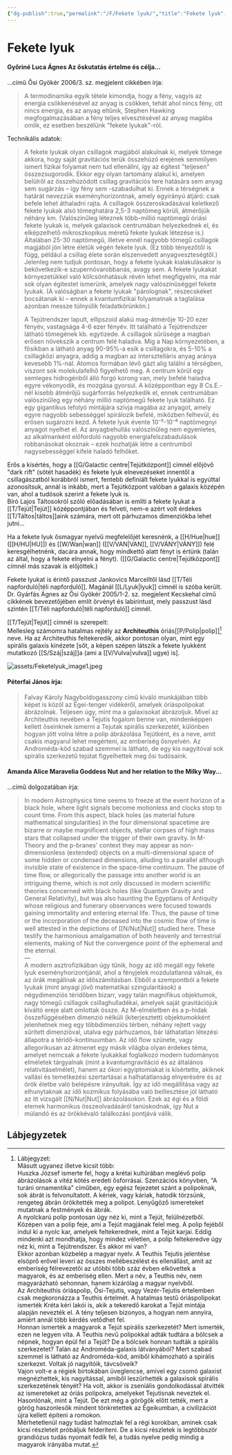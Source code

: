 ```yaml
---
{"dg-publish":true,"permalink":"/F/Fekete lyuk/","title":"Fekete lyuk","tags":["Englishtexttranslated"],"created":"2023-11-18T08:58","updated":"2024-02-02T02:23"}
---
```



# Fekete lyuk

#### Győriné Luca Ágnes Az őskutatás értelme és célja...

...című Ősi Gyökér 2006/3. sz. megjelent cikkében írja:  
> A termodinamika egyik tétele kimondja, hogy a fény, vagyis az energia csökkenésével az anyag is csökken, tehát ahol nincs fény, ott nincs energia, és az anyag eltűnik, Stephen Hawking megfogalmazásában a fény teljes elvesztésével az anyag magába omlik, ez esetben beszélünk "fekete lyukak"-ról.  

Technikális adatok:  
> A fekete lyukak olyan csillagok magjából alakulnak ki, melyek tömege akkora, hogy saját gravitációs terük összehúzó erejének semmilyen ismert fizikai folyamat nem tud ellenállni, így az égitest "teljesen" összezsugorodik. Ekkor egy olyan tartomány alakul ki, amelyen belülről az összehúzódott csillag gravitációs tere hatására sem anyag sem sugárzás – így fény sem -szabadulhat ki. Ennek a térségnek a határát nevezzük eseményhorizontnak, amely egyirányú átjáró: csak befele lehet áthaladni rajta. A csillagok összeroskadásával keletkező fekete lyukak alsó tömeghatára 2,5-3 naptömeg körüli, átmérőjük néhány km. (Valószínűleg léteznek több-millió naptömegű óriási fekete lyukak is, melyek galaxisok centrumában helyezkednek el, és elképzelhető mikroszkopikus méretű fekete lyukak létezése is.) Általában 25-30 naptömegű, illetve ennél nagyobb tömegű csillagok magjából jön létre életük végén fekete lyuk. (Ez több tényezőtől is függ, például a csillag élete során elszenvedett anyagveszteségtől.) Jelenleg nem tudjuk pontosan, hogy a fekete lyukak kialakulásakor is bekövetkezik-e szupernóvarobbanás, avagy sem. A fekete lyukakat környezetükkel való kölcsönhatásuk révén lehet megfigyelni, ma már sok olyan égitestet ismerünk, amelyek nagy valószínűséggel fekete lyukak. (A valóságban a fekete lyukak "párolognak", részecskéket bocsátanak ki – ennek a kvantumfizikai folyamatnak a taglalása azonban messze túlnyúlik feladatkörünkön.)  
>
> A Tejútrendszer lapult, ellipszoid alakú mag-átmérője 10-20 ezer fényév, vastagsága 4-6 ezer fényév. Itt található a Tejútrendszer látható tömegének kb. egytizede. A csillagok sűrűsége a magban erősen növekszik a centrum felé haladva. Míg a Nap környezetében, a fősíkban a látható anyag 90-95%-a esik a csillagokra, és 5-10% a csillagközi anyagra, addig a magban az intersztelláris anyag aránya kevesebb 1%-nál. Atomos formában lévő gázt alig találni a térségben, viszont sok molekulafelhő figyelhető meg. A centrum körül egy semleges hidrogénből álló forgó korong van, mely befelé haladva egyre vékonyodik, és mozgása gyorsul. A középpontban egy 8 Cs.E.-nél kisebb átmérőjű sugárforrás helyezkedik el, ennek centrumában valószínűleg egy néhány millió naptömegű fekete lyuk található. Ez egy gigantikus lefolyó mintájára szívja magába az anyagot, amely egyre nagyobb sebességgel spirálozik befelé, miközben felhevül, és erősen sugározni kezd. A fekete lyuk évente 10⁻⁵-10⁻⁶ naptömegnyi anyagot nyelhet el. Az anyagbehullás valószínűleg nem egyenletes, az alkalmanként előforduló nagyobb energiafelszabadulások robbanásokat okoznak – ezek hozhatják létre a centrumból nagysebességgel kifelé haladó felhőket.  

Erős a kísértés, hogy a [[G/Galactic centre\|Tejútközpont]] címnél előjövő "dark rift" (sötét hasadék) és fekete lyuk elnevezéseket innentől a csillagászatból korábbról ismert, fentebb definiált fekete lyukkal is egyúttal azonosítsuk, annál is inkább, mert a Tejútközpont valóban a galaxis középén van, ahol a tudósok szerint a fekete lyuk is.  
Bíró Lajos Táltosokról szóló előadásában is említi a fekete lyukat a [[T/Tejút\|Tejút]] középpontjában és felveti, nem-e azért volt érdekes [[T/Táltos\|táltos]]aink számára, mert ott párhuzamos dimenziókba lehet jutni...  

Ha a fekete lyuk ősmagyar nyelvű megfelelőjét keresnénk, a [[H/Hue\|hue]] ([[H/HU\|HU]]) és [[W/Wan\|wan]] ([[V/VAN\|VAN]], [[V/VÁNY\|VÁNY]]) felé keresgélhetnénk, dacára annak, hogy mindkettő alatt fényt is értünk (talán az által, hogy a fekete elnyelni a fényt). ([[G/Galactic centre\|Tejútközpont]] címnél más szavak is előjöttek.)  

Fekete lyukat is érintő passzust Jankovics Marcelltől lásd [[T/Téli napforduló\|téli napforduló]]. Magánál [[L/Lyuk\|lyuk]] címnél is szóba került.  
Dr. Gyárfás Ágnes az Ősi Gyökér 2005/1-2. sz. megjelent Kecskehal című cikkének bevezetőjében említ örvényt és labirintust, mely passzust lásd szintén [[T/Téli napforduló\|téli napforduló]] címnél.  

[[T/Tejút\|Tejút]] címnél is szerepelt:  
Mellesleg számomra hatalmas rejtély az **Architeuthis** óriás[[P/Polip\|polip]][^1] neve. Ha az Architeuthis feltekeredik, akkor pontosan olyan, mint egy spirális galaxis kinézete \[sőt, a képen szépen látszik a fekete lyukként mutatkozó [[S/Száj\|száj]]a (ami a [[V/Vulva\|vulva]] ugye) is\].  

![assets/Feketelyuk_image1.jpeg](/img/user/F/assets/Feketelyuk_image1.jpeg)  

#### Péterfai János írja:

> Falvay Károly Nagyboldogasszony című kiváló munkájában több képet is közöl az Égei-tenger vidékéről, amelyek óriáspolipokat ábrázolnak. Teljesen úgy, mint ma a galaxisokat ábrázoljuk. Mivel az Architeuthis nevében a Tejutis fogalom benne van, mindenképpen kellett őseinknek ismerni a Tejutak spirális szerkezetét, különben hogyan jött volna létre a polip ábrázolása Tejútként, és a neve, amit csakis magyarul lehet megérteni, az emberiség ősnyelvén. Az Androméda-köd szabad szemmel is látható, de egy kis nagyítóval sok spirális szerkezetű tejútat figyelhettek meg ősi tudósaink.  

#### Amanda Alice Maravelia Goddess Nut and her relation to the Milky Way...  

...című dolgozatában írja:  
> In modern Astrophysics time seems to freeze at the event horizon of a black hole, where light signals become motionless and clocks stop to count time. From this aspect, black holes (as material future mathematical singularities) in the four dimensional spacetime are bizarre or maybe magniﬁcent objects, stellar corpses of high mass stars that collapsed under the trigger of their own gravity. In M-Theory and the p-branes' context they may appear as non-dimensionless (extended) objects on a multi-dimensional space of some hidden or condensed dimensions, alluding to a parallel although invisible state of existence in the space-time continuum. The pause of time ﬂow, or allegorically the passage into another world is an intriguing theme, which is not only discussed in modern scientiﬁc theories concerned with black holes (like Quantum Gravity and General Relativity), but was also haunting the Egyptians of Antiquity whose religious and funerary observances were focused towards gaining immortality and entering eternal life. Thus, the pause of time or the incorporation of the deceased into the cosmic ﬂow of time is well attested in the depictions of [[N/Nut\|Nut]] studied here. These testify the harmonious amalgamation of both heavenly and terrestrial elements, making of Nut the convergence point of the ephemeral and the eternal.  
> —  
> A modern asztrofizikában úgy tűnik, hogy az idő megáll egy fekete lyuk eseményhorizontjánál, ahol a fényjelek mozdulatlanná válnak, és az órák megállnak az időszámításban. Ebből a szempontból a fekete lyukak (mint anyagi jövő matematikai szingularitások) a négydimenziós téridőben bizarr, vagy talán magniﬁkus objektumok, nagy tömegű csillagok csillaghulladékai, amelyek saját gravitációjuk kiváltó ereje alatt omlottak össze. Az M-elméletben és a p-hidak összefüggésében dimenzió nélküli (kiterjesztett) objektumokként jelenhetnek meg egy többdimenziós térben, néhány rejtett vagy sűrített dimenzióval, utalva egy párhuzamos, bár láthatatlan létezési állapotra a téridő-kontinuumban. Az idő ﬂow szünete, vagy allegorikusan az átmenet egy másik világba olyan érdekes téma, amelyet nemcsak a fekete lyukakkal foglalkozó modern tudományos elméletek tárgyalnak (mint a kvantumgravitáció és az általános relativitáselmélet), hanem az ókori egyiptomiakat is kísértette, akiknek vallási és temetkezési szertartásai a halhatatlanság elnyerésére és az örök életbe való belépésre irányultak. Így az idő megállítása vagy az elhunytaknak az idő kozmikus folyásába való beillesztése jól látható az itt vizsgált [[N/Nut\|Nut]] ábrázolásokon. Ezek az égi és a földi elemek harmonikus összeolvadásáról tanúskodnak, így Nut a múlandó és az örökkévaló találkozási pontjává válik.  

## Lábjegyzetek

[^1]: Lábjegyzet:  
Másutt ugyanez illetve kicsit több:  
Huszka József ismerte fel, hogy a krétai kultúrában meglévő polip ábrázolások a vitéz kötés eredeti ősforrásai. Szenzációs könyvben, "A turáni ornamentika" címűben, egy egész fejezetet szánt a polipoknak, sok ábrát is felvonultatott. A kériek, vagy káriak, hatodik törzsünk, rengeteg ábrán örökítették meg a polipot. Lenyűgöző ismereteket mutatnak a festmények és ábrák.  
A nyolckarú polip pontosan úgy néz ki, mint a Tejút, felülnézetből. Középen van a polip feje, ami a Tejút magjának felel meg. A polip fejéből indul ki a nyolc kar, amelyek feltekerednek, mint a Tejút karjai. Eddig mindenki azt mondhatja, hogy mindez véletlen, a polip feltekeredve úgy néz ki, mint a Tejútrendszer. És akkor mi van?  
Ekkor azonban közbelép a magyar nyelv. A Teuthis Tejutis jelentése elsöprő erővel leveri az összes mellébeszélést és ellenállást, amit az emberiség félrevezetői az utóbbi több száz évben elkövettek a magyarok, és az emberiség ellen. Mert a név, a Teuthis név, nem magyarázható sehonnan, hanem kizárólag a magyar nyelvből.  
Az Architeuthis óriáspolip, Ősi-Tejutis, vagy Vezér-Tejutis értelemben csak megkoronázza a Teuthis értelmét. A hatalmas testű óriáspolipokat ismerték Kréta kéri lakói is, akik a tekeredő karokat a Tejút mintája alapján nevezték el. A tény teljesen bizonyos, a hogyan nem annyira, amiért annál több kérdés vetődhet fel.  
Honnan ismerték a magyarok a Tejút spirális szerkezetét? Mert ismerték, ezen ne legyen vita. A Teuthis nevű polipokkal adták tudtára a bölcsek a népnek, hogyan épül fel a Tejút? De a bölcsek honnan tudták a spirális szerkezetet? Talán az Androméda-galaxis látványából? Mert szabad szemmel is látható az Androméda-köd, amiből kihámozható a spirális szerkezet. Voltak jó nagyítóik, távcsöveik?  
Vajon volt-e a régiek birtokában üveglencse, amivel egy csomó galaxist megnézhettek, kis nagyítással, amiből leszűrhették a galaxisok spirális szerkezetének tényét? Ha volt, akkor is zseniális gondolkodással átvitték az ismereteket az óriás polipokra, amelyeket Tejutisnak neveztek el. Hasonlónak, mint a Tejút. De ezt még a görögök előtt tették, mert a görög haszonlesők mindent tönkretettek az Égeikumban, a civilizációt újra kellett építeni a romokon.  
Mérhetetlenül nagy tudást halmoztak fel a régi korokban, aminek csak kicsi részleteit próbáljuk felderíteni. De a kicsi részletek is legtöbbször grandiózus tudás nyomait fedik fel, a tudás nyelve pedig mindig a magyarok irányába mutat.  